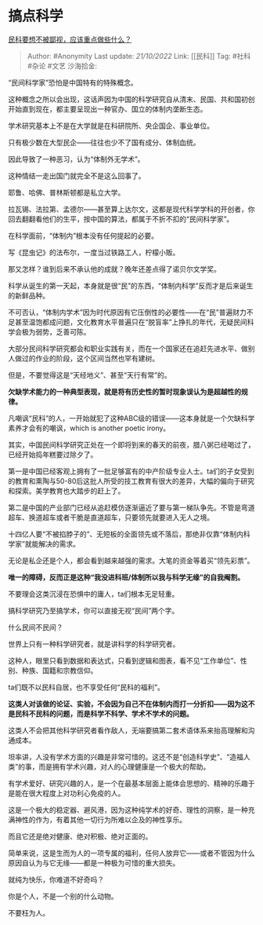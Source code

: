 # 搞点科学
[民科要想不被鄙视，应该重点做些什么？](https://www.zhihu.com/question/552121513/answer/2717066208)

> Author: #Anonymity
> Last update: *21/10/2022*
> Link: [[民科]]
> Tag: #社科 #杂论 #文艺
> 沙海拾金:

“民间科学家”恐怕是中国特有的特殊概念。

这种概念之所以会出现，这话声因为中国的科学研究自从清末、民国、共和国初创开始直到现在，都主要呈现出一种官办、国立的体制内垄断生态。

学术研究基本上不是在大学就是在科研院所、央企国企、事业单位。

只有极少数在大型民企——往往也少不了国有成分、体制血统。

因此导致了一种恶习，认为“体制外无学术”。

这种情结一走出国门就完全不是这么回事了。

耶鲁、哈佛、普林斯顿都是私立大学。

拉瓦锡、法拉第、孟德尔——甚至算上达尔文，这都是现代科学学科的开创者，你回去翻翻看他们的生平，按中国的算法，都属于不折不扣的“民间科学家”。

在科学面前，“体制内”根本没有任何提起的必要。

写《昆虫记》的法布尔，一度当过铁路工人，柠檬小贩。

那又怎样？谁到后来不承认他的成就？晚年还差点得了诺贝尔文学奖。

科学从诞生的第一天起，本身就是很“民”的东西，“体制内科学”反而才是后来诞生的新鲜品种。

不可否认，“体制内学术”因为时代原因有它压倒性的必要性——在“民”普遍财力不足甚至温饱都成问题，文化教育水平普遍只在“脱盲率”上挣扎的年代，无疑民间科学会极为弱势，乏善可陈。

大部分民间科学研究都会和职业实践有关，而在一个国家还在追赶先进水平、做别人做过的作业的阶段，这个区间当然也罕有建树。

但是，不要觉得这是“天经地义”、甚至“天行有常”的。

**欠缺学术能力的一种典型表现，就是将有历史性的暂时现象误认为是超越性的规律。**

凡嘲讽“民科”的人，一开始就犯了这种ABC级的错误——这本身就是一个欠缺科学素养才会有的嘲讽，which is another poetic irony。

其实，中国民间科学研究正处在一个即将到来的春天的前夜，腊八粥已经喝过了，已经开始捣年糕要过除夕了。

第一是中国已经客观上拥有了一批足够富有的中产阶级专业人士。ta们的子女受到的教育和熏陶与50-80后这批人所受的技工教育有很大的差异，大幅的偏向于研究和探索。美学教育也大踏步的赶上了。

第二是中国的产业部门已经从追赶模仿逐渐逼近了要与第一梯队争先。不管是弯道超车、换道超车或者干脆是直道超车，只要领先就要进入无人之境。

十四亿人要“不被掐脖子的”、无短板的全面领先或不落后，那绝非仅靠“体制内科学家”就能解决的需求。

无论是私企还是个人，都会看到越来越强的需求。大笔的资金等着买“领先彩票”。

**唯一的障碍，反而正是这种“我没进科班/体制所以我与科学无缘”的自我阉割。**

不要理会这类沉浸在恐惧中的庸人，ta们根本无足轻重。

搞科学研究乃至搞学术，你可以直接无视“民间”两个字。

什么民间不民间？

世界上只有一种科学研究者，就是讲科学的科学研究者。

这种人，眼里只看到数据和表达式，只看到逻辑和图表，看不见“工作单位”、性别、种族、国籍和宗教信仰。

ta们既不以民科自居，也不享受任何“民科的福利”。

**这类人对该做的论证、实验，不会因为自己不在体制内而打一分折扣——因为这不是民科不民科的问题，而是科学不科学、学术不学术的问题。**

这类人不会把其他科学研究者看作敌人，无端要搞第二套术语体系来抬高理解和沟通成本。

坦率讲，人没有学术方面的兴趣是非常可惜的。这还不是“创造科学史”、“造福人类”的事，而是拥有学术兴趣，对人的心理健康是一个极大的帮助。

有学术爱好、研究兴趣的人，是一个在最基本层面上能体会思想的、精神的乐趣于是能在很大程度上对功利心免疫的人。

这是一个极大的稳定器、避风港，因为这种纯学术的好奇、理性的洞察，是一种充满神性的作为，有着其他一切行为所难以企及的神性享乐。

而且它还是绝对健康、绝对积极、绝对正面的。

简单来说，这是生而为人的一项专属的福利，任何人放弃它——或者不管因为什么原因自认为与它无缘——都是一种极为可惜的重大损失。

就纯为快乐，你难道不好奇吗？

你是个人，不是一个别的什么动物。

不要枉为人。